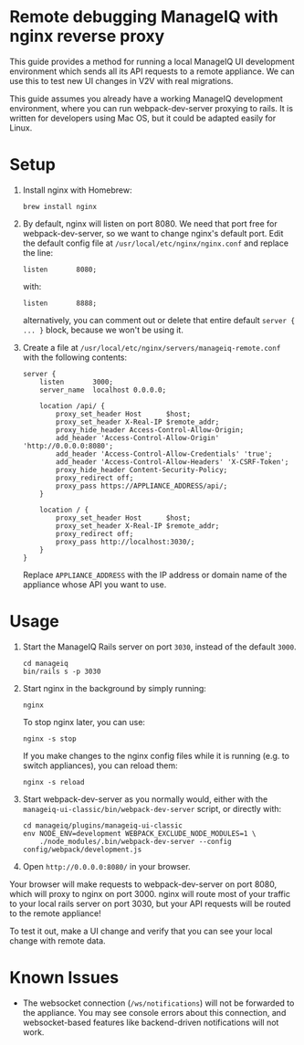 # Remote debugging ManageIQ with nginx reverse proxy

This guide provides a method for running a local ManageIQ UI development environment which sends all its API requests to a remote appliance. We can use this to test new UI changes in V2V with real migrations.

This guide assumes you already have a working ManageIQ development environment, where you can run webpack-dev-server proxying to rails. It is written for developers using Mac OS, but it could be adapted easily for Linux.

# Setup

1. Install nginx with Homebrew:
    ```
    brew install nginx
    ```

2. By default, nginx will listen on port 8080. We need that port free for webpack-dev-server, so we want to change nginx's default port. Edit the default config file at `/usr/local/etc/nginx/nginx.conf` and replace the line:
    ```
    listen       8080;
    ```
    with:
    ```
    listen       8888;
    ```
    alternatively, you can comment out or delete that entire default `server { ... }` block, because we won't be using it.

3. Create a file at `/usr/local/etc/nginx/servers/manageiq-remote.conf` with the following contents:

    ```
    server {
        listen       3000;
        server_name  localhost 0.0.0.0;

        location /api/ {
            proxy_set_header Host      $host;
            proxy_set_header X-Real-IP $remote_addr;
            proxy_hide_header Access-Control-Allow-Origin;
            add_header 'Access-Control-Allow-Origin' 'http://0.0.0.0:8080';
            add_header 'Access-Control-Allow-Credentials' 'true';
            add_header 'Access-Control-Allow-Headers' 'X-CSRF-Token';
            proxy_hide_header Content-Security-Policy;
            proxy_redirect off;
            proxy_pass https://APPLIANCE_ADDRESS/api/;
        }

        location / {
            proxy_set_header Host      $host;
            proxy_set_header X-Real-IP $remote_addr;
            proxy_redirect off;
            proxy_pass http://localhost:3030/;
        }
    }
    ```

    Replace `APPLIANCE_ADDRESS` with the IP address or domain name of the appliance whose API you want to use.

# Usage

1. Start the ManageIQ Rails server on port `3030`, instead of the default `3000`.
    ```
    cd manageiq
    bin/rails s -p 3030
    ```

2. Start nginx in the background by simply running:
    ```
    nginx
    ```

    To stop nginx later, you can use:

    ```
    nginx -s stop
    ```

    If you make changes to the nginx config files while it is running (e.g. to switch appliances), you can reload them:

    ```
    nginx -s reload
    ```

3. Start webpack-dev-server as you normally would, either with the `manageiq-ui-classic/bin/webpack-dev-server` script, or directly with:
    ```
    cd manageiq/plugins/manageiq-ui-classic
    env NODE_ENV=development WEBPACK_EXCLUDE_NODE_MODULES=1 \
        ./node_modules/.bin/webpack-dev-server --config config/webpack/development.js
    ```

4. Open `http://0.0.0.0:8080/` in your browser.

Your browser will make requests to webpack-dev-server on port 8080, which will proxy to nginx on port 3000. nginx will route most of your traffic to your local rails server on port 3030, but your API requests will be routed to the remote appliance!

To test it out, make a UI change and verify that you can see your local change with remote data.

# Known Issues

* The websocket connection (`/ws/notifications`) will not be forwarded to the appliance. You may see console errors about this connection, and websocket-based features like backend-driven notifications will not work.
